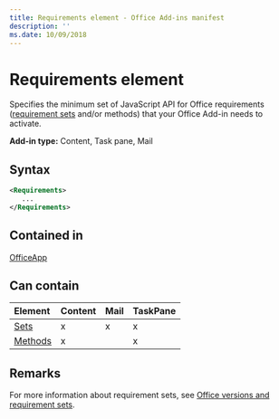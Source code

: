 ```yaml
---
title: Requirements element - Office Add-ins manifest
description: ''
ms.date: 10/09/2018
---
```


# Requirements element

Specifies the minimum set of JavaScript API for Office requirements ([requirement sets](https://docs.microsoft.com/office/dev/add-ins/develop/office-versions-and-requirement-sets#specify-office-hosts-and-requirement-sets) and/or methods) that your Office Add-in needs to activate.

**Add-in type:** Content, Task pane, Mail

## Syntax

```XML
<Requirements>
   ...
</Requirements>
```

## Contained in

[OfficeApp](officeapp.md)

## Can contain

|**Element**|**Content**|**Mail**|**TaskPane**|
|:-----|:-----|:-----|:-----|
|[Sets](sets.md)|x|x|x|
|[Methods](methods.md)|x||x|

## Remarks

For more information about requirement sets, see [Office versions and requirement sets](https://docs.microsoft.com/office/dev/add-ins/develop/office-versions-and-requirement-sets).

